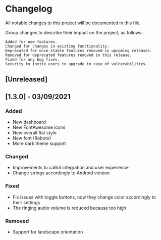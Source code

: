 # Changelog

All notable changes to this project will be documented in this file.

Group changes to describe their impact on the project, as follows:

    Added for new features.
    Changed for changes in existing functionality.
    Deprecated for once-stable features removed in upcoming releases.
    Removed for deprecated features removed in this release.
    Fixed for any bug fixes.
    Security to invite users to upgrade in case of vulnerabilities.

## [Unreleased]

## [1.3.0] - 03/09/2021

### Added

- New dashboard
- New FontAwesome icons
- New overall flat style
- New font (Roboto)
- More dark theme support

### Changed

- Improvements to callkit integration and user experience
- Change strings accordingly to Android version

### Fixed

- Fix issues with toggle buttons, now they change color accordingly to their settings
- The ringing audio volume is reduced because too high

### Removed

- Support for landscape orientation
